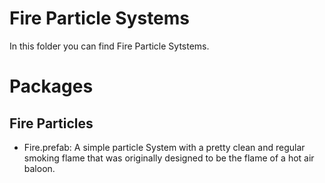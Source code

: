 # Fire Particle Systems

In this folder you can find Fire Particle Sytstems.

# Packages
## Fire Particles
 - Fire.prefab: A simple particle System with a pretty clean and regular smoking flame that was originally designed to be the flame of a hot air baloon.

